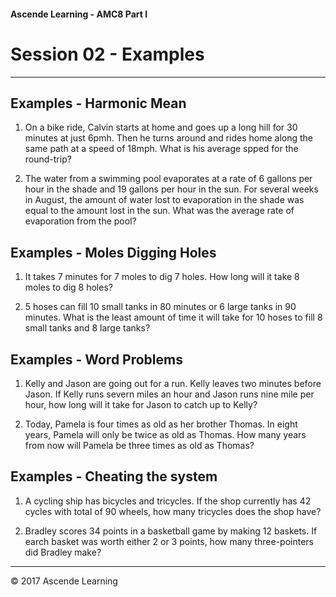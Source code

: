 #### Ascende Learning - AMC8 Part I
# Session 02 - Examples
- - - 

## Examples - Harmonic Mean
1. On a bike ride, Calvin starts at home and goes up a long hill for 30 minutes at just 6pmh. Then he turns around and rides home along the same path at a speed of 18mph. What is his average spped for the round-trip?

2. The water from a swimming pool evaporates at a rate of 6 gallons per hour in the shade and 19 gallons per hour in the sun. For several weeks in August, the amount of water lost to evaporation in the shade was equal to the amount lost in the sun. What was the average rate of evaporation from the pool?

## Examples - Moles Digging Holes
1. It takes 7 minutes for 7 moles to dig 7 holes. How long will it take 8 moles to dig 8 holes?

2. 5 hoses can fill 10 small tanks in 80 minutes or 6 large tanks in 90 minutes. What is the least amount of time it will take for 10 hoses to fill 8 small tanks and 8 large tanks?

## Examples - Word Problems
1. Kelly and Jason are going out for a run. Kelly leaves two minutes before Jason. If Kelly runs severn miles an hour and Jason runs nine mile per hour, how long will it take for Jason to catch up to Kelly?

2. Today, Pamela is four times as old as her brother Thomas. In eight years, Pamela will only be twice as old as Thomas. How many years from now will Pamela be three times as old as Thomas?

## Examples - Cheating the system
1. A cycling ship has bicycles and tricycles. If the shop currently has 42 cycles with total of 90 wheels, how many tricycles does the shop have?

2. Bradley scores 34 points in a basketball game by making 12 baskets. If earch basket was worth either 2 or 3 points, how many three-pointers did Bradley make?


- - - 
<div class="footer">
    &copy; 2017 Ascende Learning
</div>
